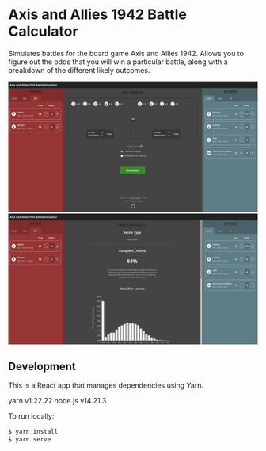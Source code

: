 # Axis and Allies 1942 Battle Calculator
Simulates battles for the board game Axis and Allies 1942. Allows you to figure
out the odds that you will win a particular battle, along with a breakdown of
the different likely outcomes.

![](./vanity-screenshot.png)
![](./vanity-screenshot-2.png)

## Development
This is a React app that manages dependencies using Yarn.

yarn v1.22.22
node.js v14.21.3

To run locally:
```
$ yarn install
$ yarn serve
```
